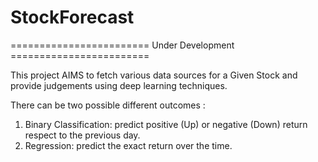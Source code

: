 # StockForecast
======================== Under Development ========================

This project AIMS to fetch various data sources for a Given Stock and provide judgements using deep learning techniques.


There can be two possible different outcomes : 
1. Binary Classification: predict positive (Up) or negative (Down) return respect to the previous day.
2. Regression: predict the exact return over the time.
